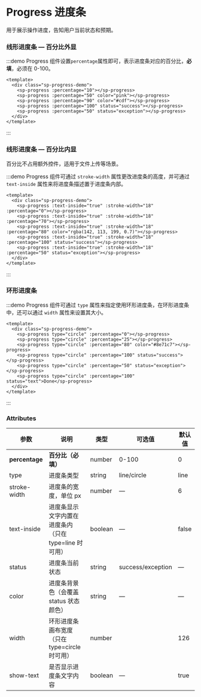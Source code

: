 # Progress 进度条

用于展示操作进度，告知用户当前状态和预期。

### 线形进度条 — 百分比外显

:::demo Progress 组件设置`percentage`属性即可，表示进度条对应的百分比，**必填**，必须在 0-100。

```vue
<template>
  <div class="sp-progress-demo">
    <sp-progress :percentage="10"></sp-progress>
    <sp-progress :percentage="50" color="pink"></sp-progress>
    <sp-progress :percentage="90" color="#cdf"></sp-progress>
    <sp-progress :percentage="100" status="success"></sp-progress>
    <sp-progress :percentage="50" status="exception"></sp-progress>
  </div>
</template>
```
:::

### 线形进度条 — 百分比内显

百分比不占用额外控件，适用于文件上传等场景。

:::demo Progress 组件可通过 `stroke-width` 属性更改进度条的高度，并可通过 `text-inside` 属性来将进度条描述置于进度条内部。

```vue
<template>
  <div class="sp-progress-demo">
    <sp-progress :text-inside="true" :stroke-width="18" :percentage="0"></sp-progress>
    <sp-progress :text-inside="true" :stroke-width="18" :percentage="70"></sp-progress>
    <sp-progress :text-inside="true" :stroke-width="18" :percentage="80" color="rgba(142, 113, 199, 0.7)"></sp-progress>
    <sp-progress :text-inside="true" :stroke-width="18" :percentage="100" status="success"></sp-progress>
    <sp-progress :text-inside="true" :stroke-width="18" :percentage="50" status="exception"></sp-progress>
  </div>
</template>
```
:::

### 环形进度条

:::demo Progress 组件可通过 `type` 属性来指定使用环形进度条，在环形进度条中，还可以通过 `width` 属性来设置其大小。

```vue
<template>
  <div class="sp-progress-demo">
    <sp-progress type="circle" :percentage="0"></sp-progress>
    <sp-progress type="circle" :percentage="25"></sp-progress>
    <sp-progress type="circle" :percentage="80" color="#8e71c7"></sp-progress>
    <sp-progress type="circle" :percentage="100" status="success"></sp-progress>
    <sp-progress type="circle" :percentage="50" status="exception"></sp-progress>
    <sp-progress type="circle" :percentage="100" status="text">Done</sp-progress>
  </div>
</template>
```
:::

### Attributes
| 参数          | 说明            | 类型            | 可选值                 | 默认值   |
|-------------  |---------------- |---------------- |---------------------- |-------- |
| **percentage** | **百分比（必填）**   | number          |     0-100          |     0    |
| type          | 进度条类型           | string         | line/circle | line |
| stroke-width  | 进度条的宽度，单位 px | number          | — | 6 |
| text-inside  | 进度条显示文字内置在进度条内（只在 type=line 时可用） | boolean | — | false |
| status  | 进度条当前状态 | string | success/exception | — |
| color  | 进度条背景色（会覆盖 status 状态颜色） | string | — | — |
| width  | 环形进度条画布宽度（只在 type=circle 时可用） | number |  | 126 |
| show-text  | 是否显示进度条文字内容 | boolean | — | true |

<style>
  .sp-progress-demo {
    .sp-progress--line {
      margin-bottom: 15px;
      width: 350px;
    }
    .sp-progress--circle {
      margin-right: 15px;
    }
  }
</style>
